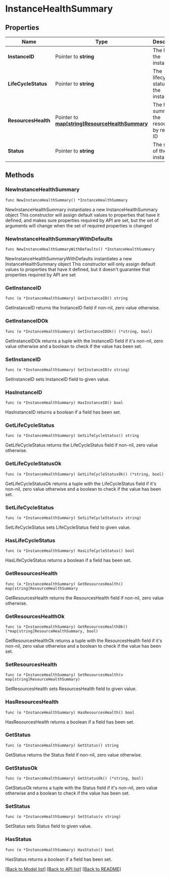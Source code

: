 # InstanceHealthSummary

## Properties

Name | Type | Description | Notes
------------ | ------------- | ------------- | -------------
**InstanceID** | Pointer to **string** | The ID of the instance | [optional] 
**LifeCycleStatus** | Pointer to **string** | The lifecycle status of the instance | [optional] 
**ResourcesHealth** | Pointer to [**map[string]ResourceHealthSummary**](ResourceHealthSummary.md) | The health summary of the resources by resource ID | [optional] 
**Status** | Pointer to **string** | The status of the instance | [optional] 

## Methods

### NewInstanceHealthSummary

`func NewInstanceHealthSummary() *InstanceHealthSummary`

NewInstanceHealthSummary instantiates a new InstanceHealthSummary object
This constructor will assign default values to properties that have it defined,
and makes sure properties required by API are set, but the set of arguments
will change when the set of required properties is changed

### NewInstanceHealthSummaryWithDefaults

`func NewInstanceHealthSummaryWithDefaults() *InstanceHealthSummary`

NewInstanceHealthSummaryWithDefaults instantiates a new InstanceHealthSummary object
This constructor will only assign default values to properties that have it defined,
but it doesn't guarantee that properties required by API are set

### GetInstanceID

`func (o *InstanceHealthSummary) GetInstanceID() string`

GetInstanceID returns the InstanceID field if non-nil, zero value otherwise.

### GetInstanceIDOk

`func (o *InstanceHealthSummary) GetInstanceIDOk() (*string, bool)`

GetInstanceIDOk returns a tuple with the InstanceID field if it's non-nil, zero value otherwise
and a boolean to check if the value has been set.

### SetInstanceID

`func (o *InstanceHealthSummary) SetInstanceID(v string)`

SetInstanceID sets InstanceID field to given value.

### HasInstanceID

`func (o *InstanceHealthSummary) HasInstanceID() bool`

HasInstanceID returns a boolean if a field has been set.

### GetLifeCycleStatus

`func (o *InstanceHealthSummary) GetLifeCycleStatus() string`

GetLifeCycleStatus returns the LifeCycleStatus field if non-nil, zero value otherwise.

### GetLifeCycleStatusOk

`func (o *InstanceHealthSummary) GetLifeCycleStatusOk() (*string, bool)`

GetLifeCycleStatusOk returns a tuple with the LifeCycleStatus field if it's non-nil, zero value otherwise
and a boolean to check if the value has been set.

### SetLifeCycleStatus

`func (o *InstanceHealthSummary) SetLifeCycleStatus(v string)`

SetLifeCycleStatus sets LifeCycleStatus field to given value.

### HasLifeCycleStatus

`func (o *InstanceHealthSummary) HasLifeCycleStatus() bool`

HasLifeCycleStatus returns a boolean if a field has been set.

### GetResourcesHealth

`func (o *InstanceHealthSummary) GetResourcesHealth() map[string]ResourceHealthSummary`

GetResourcesHealth returns the ResourcesHealth field if non-nil, zero value otherwise.

### GetResourcesHealthOk

`func (o *InstanceHealthSummary) GetResourcesHealthOk() (*map[string]ResourceHealthSummary, bool)`

GetResourcesHealthOk returns a tuple with the ResourcesHealth field if it's non-nil, zero value otherwise
and a boolean to check if the value has been set.

### SetResourcesHealth

`func (o *InstanceHealthSummary) SetResourcesHealth(v map[string]ResourceHealthSummary)`

SetResourcesHealth sets ResourcesHealth field to given value.

### HasResourcesHealth

`func (o *InstanceHealthSummary) HasResourcesHealth() bool`

HasResourcesHealth returns a boolean if a field has been set.

### GetStatus

`func (o *InstanceHealthSummary) GetStatus() string`

GetStatus returns the Status field if non-nil, zero value otherwise.

### GetStatusOk

`func (o *InstanceHealthSummary) GetStatusOk() (*string, bool)`

GetStatusOk returns a tuple with the Status field if it's non-nil, zero value otherwise
and a boolean to check if the value has been set.

### SetStatus

`func (o *InstanceHealthSummary) SetStatus(v string)`

SetStatus sets Status field to given value.

### HasStatus

`func (o *InstanceHealthSummary) HasStatus() bool`

HasStatus returns a boolean if a field has been set.


[[Back to Model list]](../README.md#documentation-for-models) [[Back to API list]](../README.md#documentation-for-api-endpoints) [[Back to README]](../README.md)


